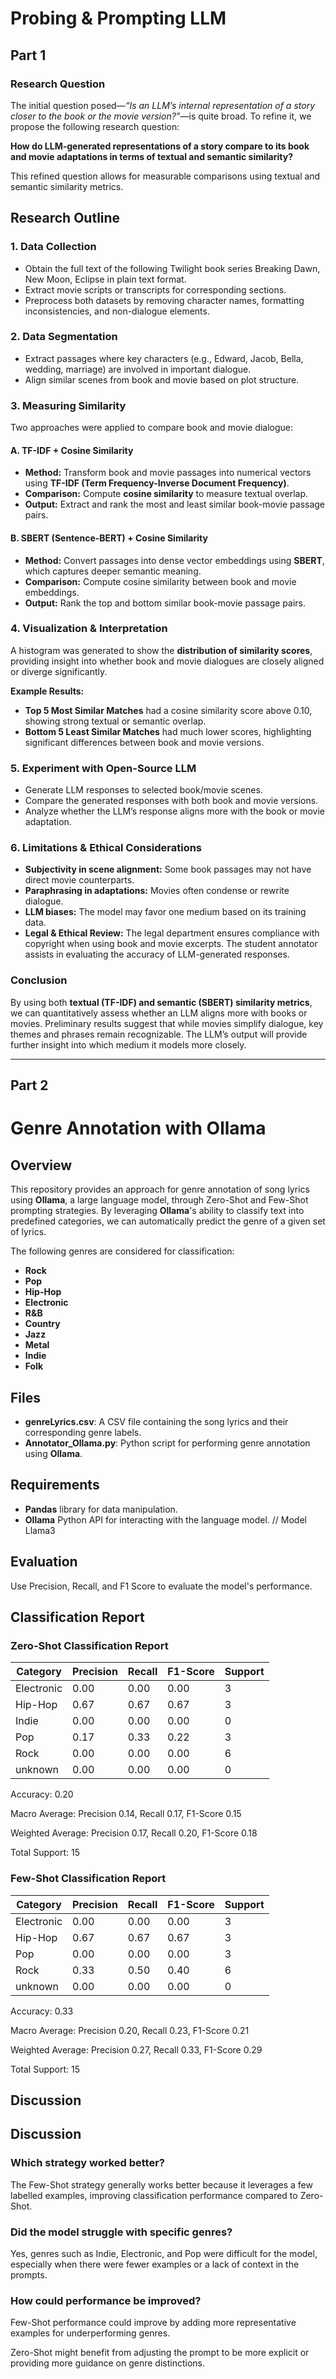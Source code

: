 # Probing & Prompting LLM #

## Part 1
### Research Question

The initial question posed—*“Is an LLM’s internal representation of a story closer to the book or the movie version?”*—is quite broad. To refine it, we propose the following research question:

**How do LLM-generated representations of a story compare to its book and movie adaptations in terms of textual and semantic similarity?**

This refined question allows for measurable comparisons using textual and semantic similarity metrics.

## Research Outline

### 1. Data Collection
- Obtain the full text of the following Twilight book series Breaking Dawn, New Moon, Eclipse in plain text format.
- Extract movie scripts or transcripts for corresponding sections.
- Preprocess both datasets by removing character names, formatting inconsistencies, and non-dialogue elements.

### 2. Data Segmentation
- Extract passages where key characters (e.g., Edward, Jacob, Bella, wedding, marriage) are involved in important dialogue.
- Align similar scenes from book and movie based on plot structure.

### 3. Measuring Similarity
Two approaches were applied to compare book and movie dialogue:

#### **A. TF-IDF + Cosine Similarity**
- **Method:** Transform book and movie passages into numerical vectors using **TF-IDF (Term Frequency-Inverse Document Frequency)**.
- **Comparison:** Compute **cosine similarity** to measure textual overlap.
- **Output:** Extract and rank the most and least similar book-movie passage pairs.

#### **B. SBERT (Sentence-BERT) + Cosine Similarity**
- **Method:** Convert passages into dense vector embeddings using **SBERT**, which captures deeper semantic meaning.
- **Comparison:** Compute cosine similarity between book and movie embeddings.
- **Output:** Rank the top and bottom similar book-movie passage pairs.

### 4. Visualization & Interpretation
A histogram was generated to show the **distribution of similarity scores**, providing insight into whether book and movie dialogues are closely aligned or diverge significantly.

**Example Results:**
- **Top 5 Most Similar Matches** had a cosine similarity score above 0.10, showing strong textual or semantic overlap.
- **Bottom 5 Least Similar Matches** had much lower scores, highlighting significant differences between book and movie versions.

### 5. Experiment with Open-Source LLM
- Generate LLM responses to selected book/movie scenes.
- Compare the generated responses with both book and movie versions.
- Analyze whether the LLM’s response aligns more with the book or movie adaptation.

### 6. Limitations & Ethical Considerations
- **Subjectivity in scene alignment:** Some book passages may not have direct movie counterparts.
- **Paraphrasing in adaptations:** Movies often condense or rewrite dialogue.
- **LLM biases:** The model may favor one medium based on its training data.
- **Legal & Ethical Review:** The legal department ensures compliance with copyright when using book and movie excerpts. The student annotator assists in evaluating the accuracy of LLM-generated responses.

### Conclusion
By using both **textual (TF-IDF) and semantic (SBERT) similarity metrics**, we can quantitatively assess whether an LLM aligns more with books or movies. Preliminary results suggest that while movies simplify dialogue, key themes and phrases remain recognizable. The LLM’s output will provide further insight into which medium it models more closely.

---------------------------------------------------------------------------------------------------
## Part 2

# Genre Annotation with Ollama

## Overview

This repository provides an approach for genre annotation of song lyrics using **Ollama**, a large language model, through Zero-Shot and Few-Shot prompting strategies. By leveraging **Ollama**'s ability to classify text into predefined categories, we can automatically predict the genre of a given set of lyrics.

The following genres are considered for classification:
- **Rock**
- **Pop**
- **Hip-Hop**
- **Electronic**
- **R&B**
- **Country**
- **Jazz**
- **Metal**
- **Indie**
- **Folk**

## Files

- **genreLyrics.csv**: A CSV file containing the song lyrics and their corresponding genre labels.
- **Annotator_Ollama.py**: Python script for performing genre annotation using **Ollama**.

## Requirements

- **Pandas** library for data manipulation.
- **Ollama** Python API for interacting with the language model. // Model Llama3

## Evaluation

Use Precision, Recall, and F1 Score to evaluate the model's performance.

## Classification Report

### Zero-Shot Classification Report

| Category   | Precision | Recall | F1-Score | Support |
|------------|-----------|--------|----------|---------|
| Electronic | 0.00      | 0.00   | 0.00     | 3       |
| Hip-Hop    | 0.67      | 0.67   | 0.67     | 3       |
| Indie      | 0.00      | 0.00   | 0.00     | 0       |
| Pop        | 0.17      | 0.33   | 0.22     | 3       |
| Rock       | 0.00      | 0.00   | 0.00     | 6       |
| unknown    | 0.00      | 0.00   | 0.00     | 0       |

Accuracy: 0.20

Macro Average: Precision 0.14, Recall 0.17, F1-Score 0.15

Weighted Average: Precision 0.17, Recall 0.20, F1-Score 0.18

Total Support: 15

### Few-Shot Classification Report

| Category   | Precision | Recall | F1-Score | Support |
|------------|-----------|--------|----------|---------|
| Electronic | 0.00      | 0.00   | 0.00     | 3       |
| Hip-Hop    | 0.67      | 0.67   | 0.67     | 3       |
| Pop        | 0.00      | 0.00   | 0.00     | 3       |
| Rock       | 0.33      | 0.50   | 0.40     | 6       |
| unknown    | 0.00      | 0.00   | 0.00     | 0       |

Accuracy: 0.33

Macro Average: Precision 0.20, Recall 0.23, F1-Score 0.21

Weighted Average: Precision 0.27, Recall 0.33, F1-Score 0.29

Total Support: 15

## Discussion


## Discussion

### Which strategy worked better?
The Few-Shot strategy generally works better because it leverages a few labelled examples, improving classification performance compared to Zero-Shot.

### Did the model struggle with specific genres?
Yes, genres such as Indie, Electronic, and Pop were difficult for the model, especially when there were fewer examples or a lack of context in the prompts.

### How could performance be improved?

Few-Shot performance could improve by adding more representative examples for underperforming genres.

Zero-Shot might benefit from adjusting the prompt to be more explicit or providing more guidance on genre distinctions.
